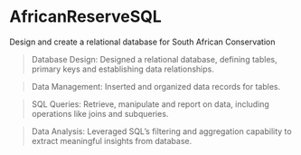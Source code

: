 # AfricanReserveSQL
Design and create a relational database for South African Conservation

> Database Design: Designed a relational database, defining tables, primary keys and establishing data 
relationships.

> Data Management: Inserted and organized data records for tables.

> SQL Queries: Retrieve, manipulate and report on data, including operations like joins and subqueries.

>  Data Analysis: Leveraged SQL’s filtering and aggregation capability to extract meaningful insights from 
database.
